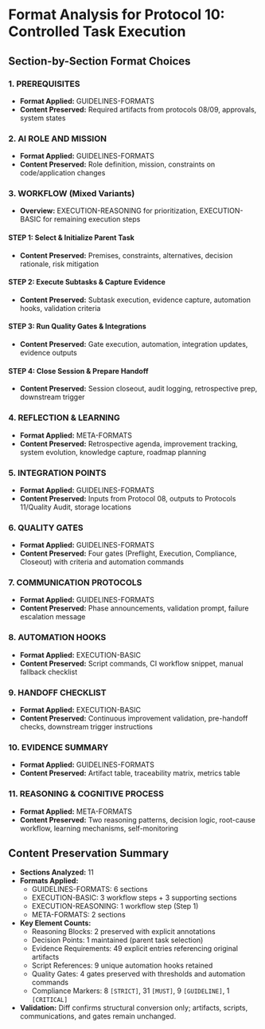 # Format Analysis for Protocol 10: Controlled Task Execution

## Section-by-Section Format Choices

### 1. PREREQUISITES
<!-- [Category: GUIDELINES-FORMATS] -->
<!-- Why: Establishes required upstream documents, approvals, and tooling access. -->
- **Format Applied:** GUIDELINES-FORMATS
- **Content Preserved:** Required artifacts from protocols 08/09, approvals, system states

### 2. AI ROLE AND MISSION
<!-- [Category: GUIDELINES-FORMATS] -->
<!-- Why: Defines the Task Executor responsibilities and guardrails. -->
- **Format Applied:** GUIDELINES-FORMATS
- **Content Preserved:** Role definition, mission, constraints on code/application changes

### 3. WORKFLOW (Mixed Variants)
<!-- [Category: EXECUTION-FORMATS - Mixed variants by step] -->
- **Overview:** EXECUTION-REASONING for prioritization, EXECUTION-BASIC for remaining execution steps

#### STEP 1: Select & Initialize Parent Task
<!-- [Category: EXECUTION-REASONING] -->
<!-- Why: Requires reasoning to select appropriate parent task and justify prioritization. -->
- **Content Preserved:** Premises, constraints, alternatives, decision rationale, risk mitigation

#### STEP 2: Execute Subtasks & Capture Evidence
<!-- [Category: EXECUTION-BASIC] -->
<!-- Why: Linear execution steps with explicit evidence for each subtask. -->
- **Content Preserved:** Subtask execution, evidence capture, automation hooks, validation criteria

#### STEP 3: Run Quality Gates & Integrations
<!-- [Category: EXECUTION-BASIC] -->
<!-- Why: Sequential quality checks and integrations. -->
- **Content Preserved:** Gate execution, automation, integration updates, evidence outputs

#### STEP 4: Close Session & Prepare Handoff
<!-- [Category: EXECUTION-BASIC] -->
<!-- Why: Straightforward closeout and documentation tasks. -->
- **Content Preserved:** Session closeout, audit logging, retrospective prep, downstream trigger

### 4. REFLECTION & LEARNING
<!-- [Category: META-FORMATS] -->
<!-- Why: Captures retrospectives, improvement tracking, and continuous learning. -->
- **Format Applied:** META-FORMATS
- **Content Preserved:** Retrospective agenda, improvement tracking, system evolution, knowledge capture, roadmap planning

### 5. INTEGRATION POINTS
<!-- [Category: GUIDELINES-FORMATS] -->
<!-- Why: Documents upstream dependencies and downstream consumers. -->
- **Format Applied:** GUIDELINES-FORMATS
- **Content Preserved:** Inputs from Protocol 08, outputs to Protocols 11/Quality Audit, storage locations

### 6. QUALITY GATES
<!-- [Category: GUIDELINES-FORMATS] -->
<!-- Why: Establishes validation criteria, thresholds, automation hooks. -->
- **Format Applied:** GUIDELINES-FORMATS
- **Content Preserved:** Four gates (Preflight, Execution, Compliance, Closeout) with criteria and automation commands

### 7. COMMUNICATION PROTOCOLS
<!-- [Category: GUIDELINES-FORMATS] -->
<!-- Why: Standardizes announcements, validation prompts, and failure handling. -->
- **Format Applied:** GUIDELINES-FORMATS
- **Content Preserved:** Phase announcements, validation prompt, failure escalation message

### 8. AUTOMATION HOOKS
<!-- [Category: EXECUTION-BASIC] -->
<!-- Why: Executes automation scripts and CI workflows in a linear fashion. -->
- **Format Applied:** EXECUTION-BASIC
- **Content Preserved:** Script commands, CI workflow snippet, manual fallback checklist

### 9. HANDOFF CHECKLIST
<!-- [Category: EXECUTION-BASIC] -->
<!-- Why: Sequential checks before handing off to Protocol 11. -->
- **Format Applied:** EXECUTION-BASIC
- **Content Preserved:** Continuous improvement validation, pre-handoff checks, downstream trigger instructions

### 10. EVIDENCE SUMMARY
<!-- [Category: GUIDELINES-FORMATS] -->
<!-- Why: Summarizes artifact catalog, traceability, and quality metrics. -->
- **Format Applied:** GUIDELINES-FORMATS
- **Content Preserved:** Artifact table, traceability matrix, metrics table

### 11. REASONING & COGNITIVE PROCESS
<!-- [Category: META-FORMATS] -->
<!-- Why: Documents reasoning patterns, decision logic, root-cause analysis, and self-awareness routines. -->
- **Format Applied:** META-FORMATS
- **Content Preserved:** Two reasoning patterns, decision logic, root-cause workflow, learning mechanisms, self-monitoring

## Content Preservation Summary

- **Sections Analyzed:** 11
- **Formats Applied:**
  - GUIDELINES-FORMATS: 6 sections
  - EXECUTION-BASIC: 3 workflow steps + 3 supporting sections
  - EXECUTION-REASONING: 1 workflow step (Step 1)
  - META-FORMATS: 2 sections
- **Key Element Counts:**
  - Reasoning Blocks: 2 preserved with explicit annotations
  - Decision Points: 1 maintained (parent task selection)
  - Evidence Requirements: 49 explicit entries referencing original artifacts
  - Script References: 9 unique automation hooks retained
  - Quality Gates: 4 gates preserved with thresholds and automation commands
  - Compliance Markers: 8 `[STRICT]`, 31 `[MUST]`, 9 `[GUIDELINE]`, 1 `[CRITICAL]`
- **Validation:** Diff confirms structural conversion only; artifacts, scripts, communications, and gates remain unchanged.
